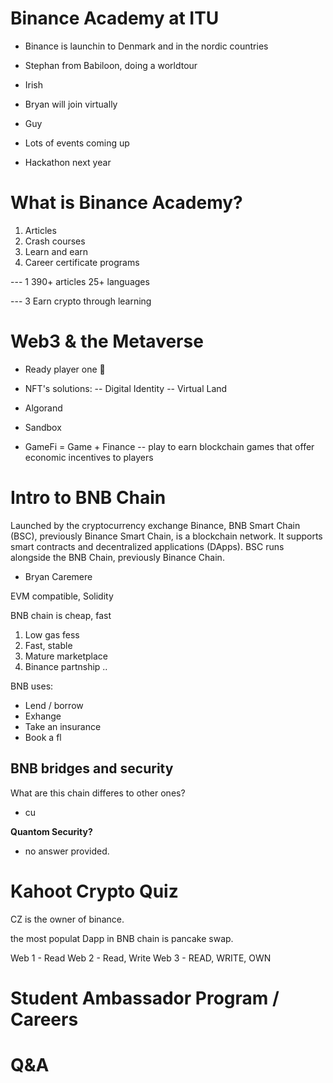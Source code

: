 # Binance Academy at ITU
- Binance is launchin to Denmark and in the nordic countries
- Stephan from Babiloon, doing a worldtour
- Irish

- Bryan will join virtually

- Guy
- Lots of events coming up
- Hackathon next year

# What is Binance Academy?
1. Articles
2. Crash courses
3. Learn and earn
4. Career certificate programs

--- 1
390+ articles
25+ languages

--- 3
Earn crypto through learning


# Web3 & the Metaverse
- Ready player one 🍿

- NFT's solutions:
-- Digital Identity
-- Virtual Land

- Algorand
- Sandbox

- GameFi = Game + Finance
-- play to earn blockchain games that offer economic incentives to players

# Intro to BNB Chain
Launched by the cryptocurrency exchange Binance, BNB Smart Chain (BSC), previously Binance Smart Chain, is a blockchain network. It supports smart contracts and decentralized applications (DApps). BSC runs alongside the BNB Chain, previously Binance Chain.

- Bryan Caremere


EVM compatible, Solidity

BNB chain is cheap, fast
1. Low gas fess
2. Fast, stable
3. Mature marketplace
4. Binance partnship
..

BNB uses:
- Lend / borrow
- Exhange
- Take an insurance
- Book a fl

BNB bridges and security
-

What are this chain differes to other ones?
- cu

<b>Quantom Security?</b>
- no answer provided.

# Kahoot Crypto Quiz

CZ is the owner of binance.

the most populat Dapp in BNB chain is pancake swap.

Web 1 - Read
Web 2 - Read, Write
Web 3 - READ, WRITE, OWN



# Student Ambassador Program / Careers

# Q&A
